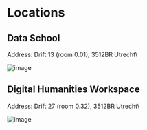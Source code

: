 # Locations

## Data School
Address: Drift 13 (room 0.01), 3512BR Utrecht\

![image](https://github.com/user-attachments/assets/fdeaae79-8c1b-4a00-bf5c-6c30ae40332a)

## Digital Humanities Workspace
Address: Drift 27 (room 0.32), 3512BR Utrecht\

![image](https://github.com/user-attachments/assets/9d5aa05a-5942-4af3-8c2c-6ab1c2cb25d0)
